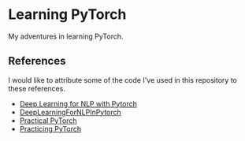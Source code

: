 # Learning PyTorch
My adventures in learning PyTorch.

## References
I would like to attribute some of the code I've used in this repository to these references.
- [Deep Learning for NLP with Pytorch](https://pytorch.org/tutorials/beginner/deep_learning_nlp_tutorial.html)
- [DeepLearningForNLPInPytorch](https://github.com/rguthrie3/DeepLearningForNLPInPytorch)
- [Practical PyTorch](https://github.com/spro/practical-pytorch)
- [Practicing PyTorch](https://github.com/keon/pytorch-exercises)
